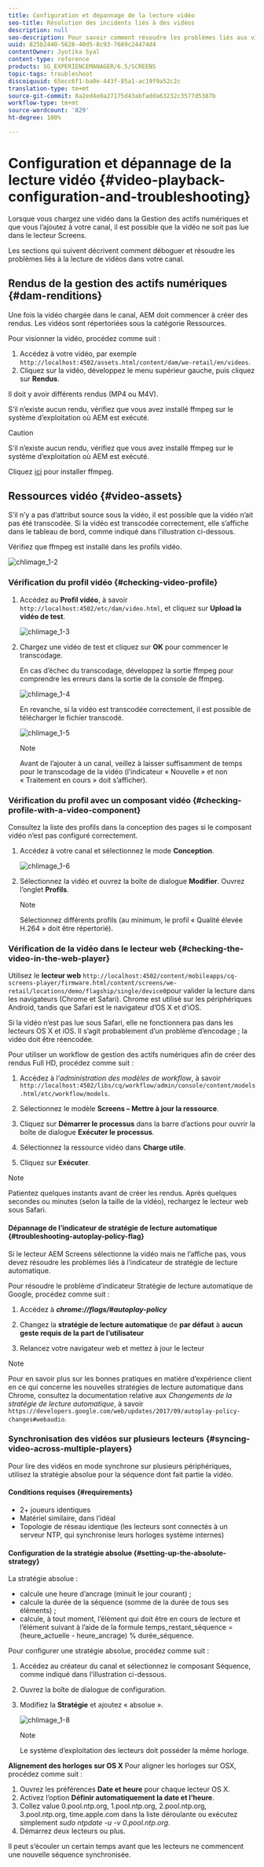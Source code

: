 ```yaml
---
title: Configuration et dépannage de la lecture vidéo
seo-title: Résolution des incidents liés à des vidéos
description: null
seo-description: Pour savoir comment résoudre les problèmes liés aux vidéos, consultez cette page. Lorsque vous chargez une vidéo dans la Gestion des actifs numériques et que vous l’ajoutez à votre canal, il est possible que la vidéo ne soit pas lue dans le lecteur Screens. Cette section décrit comment déboguer et résoudre les problèmes liés à la lecture dans votre canal.
uuid: 825b2440-5626-40d5-8c93-7689c24474d4
contentOwner: Jyotika Syal
content-type: reference
products: SG_EXPERIENCEMANAGER/6.5/SCREENS
topic-tags: troubleshoot
discoiquuid: 65ecc6f1-ba0e-443f-85a1-ac19f9a52c2c
translation-type: tm+mt
source-git-commit: 8a2ed4e0a27175d43abfadda63232c3577d5387b
workflow-type: tm+mt
source-wordcount: '829'
ht-degree: 100%

---
```



# Configuration et dépannage de la lecture vidéo {#video-playback-configuration-and-troubleshooting}

Lorsque vous chargez une vidéo dans la Gestion des actifs numériques et que vous l’ajoutez à votre canal, il est possible que la vidéo ne soit pas lue dans le lecteur Screens.

Les sections qui suivent décrivent comment déboguer et résoudre les problèmes liés à la lecture de vidéos dans votre canal.

## Rendus de la gestion des actifs numériques   {#dam-renditions}

Une fois la vidéo chargée dans le canal, AEM doit commencer à créer des rendus. Les vidéos sont répertoriées sous la catégorie Ressources.

Pour visionner la vidéo, procédez comme suit :

1. Accédez à votre vidéo, par exemple `http://localhost:4502/assets.html/content/dam/we-retail/en/videos`.
1. Cliquez sur la vidéo, développez le menu supérieur gauche, puis cliquez sur **Rendus**.

Il doit y avoir différents rendus (MP4 ou M4V).

S’il n’existe aucun rendu, vérifiez que vous avez installé ffmpeg sur le système d’exploitation où AEM est exécuté.

>[!CAUTION]
>
>S’il n’existe aucun rendu, vérifiez que vous avez installé ffmpeg sur le système d’exploitation où AEM est exécuté.
>
>Cliquez [ici](https://www.ffmpeg.org/download.html) pour installer ffmpeg.

## Ressources vidéo {#video-assets}

S’il n’y a pas d’attribut source sous la vidéo, il est possible que la vidéo n’ait pas été transcodée. Si la vidéo est transcodée correctement, elle s’affiche dans le tableau de bord, comme indiqué dans l’illustration ci-dessous.

Vérifiez que ffmpeg est installé dans les profils vidéo.

![chlimage_1-2](assets/chlimage_1-2.png)

### Vérification du profil vidéo {#checking-video-profile}

1. Accédez au **Profil vidéo**, à savoir `http://localhost:4502/etc/dam/video.html`, et cliquez sur **Upload la vidéo de test**.

   ![chlimage_1-3](assets/chlimage_1-3.png)

1. Chargez une vidéo de test et cliquez sur **OK** pour commencer le transcodage.

   En cas d’échec du transcodage, développez la sortie ffmpeg pour comprendre les erreurs dans la sortie de la console de ffmpeg.

   ![chlimage_1-4](assets/chlimage_1-4.png)

   En revanche, si la vidéo est transcodée correctement, il est possible de télécharger le fichier transcodé.

   ![chlimage_1-5](assets/chlimage_1-5.png)

   >[!NOTE]
   >
   >Avant de l’ajouter à un canal, veillez à laisser suffisamment de temps pour le transcodage de la vidéo (l’indicateur « Nouvelle » et non « Traitement en cours » doit s’afficher).

### Vérification du profil avec un composant vidéo   {#checking-profile-with-a-video-component}

Consultez la liste des profils dans la conception des pages si le composant vidéo n’est pas configuré correctement.

1. Accédez à votre canal et sélectionnez le mode **Conception**.

   ![chlimage_1-6](assets/chlimage_1-6.png)

1. Sélectionnez la vidéo et ouvrez la boîte de dialogue **Modifier**. Ouvrez l’onglet **Profils**.

   >[!NOTE]
   >Sélectionnez différents profils (au minimum, le profil « Qualité élevée H.264 » doit être répertorié).

### Vérification de la vidéo dans le lecteur web {#checking-the-video-in-the-web-player}

Utilisez le **lecteur web** `http://localhost:4502/content/mobileapps/cq-screens-player/firmware.html/content/screens/we-retail/locations/demo/flagship/single/device0`pour valider la lecture dans les navigateurs (Chrome et Safari). Chrome est utilisé sur les périphériques Android, tandis que Safari est le navigateur d’OS X et d’iOS.

Si la vidéo n’est pas lue sous Safari, elle ne fonctionnera pas dans les lecteurs OS X et iOS. Il s’agit probablement d’un problème d’encodage ; la vidéo doit être réencodée.

Pour utiliser un workflow de gestion des actifs numériques afin de créer des rendus Full HD, procédez comme suit :

1. Accédez à l’*administration des modèles de workflow*, à savoir `http://localhost:4502/libs/cq/workflow/admin/console/content/models.html/etc/workflow/models`.
1. Sélectionnez le modèle **Screens – Mettre à jour la ressource**.
1. Cliquez sur **Démarrer le processus** dans la barre d’actions pour ouvrir la boîte de dialogue **Exécuter le processus**.

1. Sélectionnez la ressource vidéo dans **Charge utile**.
1. Cliquez sur **Exécuter**.

>[!NOTE]
>
>Patientez quelques instants avant de créer les rendus. Après quelques secondes ou minutes (selon la taille de la vidéo), rechargez le lecteur web sous Safari.

#### Dépannage de l’indicateur de stratégie de lecture automatique {#troubleshooting-autoplay-policy-flag}

Si le lecteur AEM Screens sélectionne la vidéo mais ne l’affiche pas, vous devez résoudre les problèmes liés à l’indicateur de stratégie de lecture automatique.

Pour résoudre le problème d’indicateur Stratégie de lecture automatique de Google, procédez comme suit :

1. Accédez à ***chrome://flags/#autoplay-policy***
1. Changez la **stratégie de lecture automatique** de **par défaut** à **aucun geste requis de la part de l’utilisateur**

1. Relancez votre navigateur web et mettez à jour le lecteur

>[!NOTE]
>
>Pour en savoir plus sur les bonnes pratiques en matière d’expérience client en ce qui concerne les nouvelles stratégies de lecture automatique dans Chrome, consultez la documentation relative aux *Changements de la stratégie de lecture automatique*, à savoir `https://developers.google.com/web/updates/2017/09/autoplay-policy-changes#webaudio`.

### Synchronisation des vidéos sur plusieurs lecteurs {#syncing-video-across-multiple-players}

Pour lire des vidéos en mode synchrone sur plusieurs périphériques, utilisez la stratégie absolue pour la séquence dont fait partie la vidéo.

#### Conditions requises {#requirements}

* 2+ joueurs identiques
* Matériel similaire, dans l’idéal
* Topologie de réseau identique (les lecteurs sont connectés à un serveur NTP, qui synchronise leurs horloges système internes)

#### Configuration de la stratégie absolue {#setting-up-the-absolute-strategy}

La stratégie absolue :

* calcule une heure d’ancrage (minuit le jour courant) ;
* calcule la durée de la séquence (somme de la durée de tous ses éléments) ;
* calcule, à tout moment, l’élément qui doit être en cours de lecture et l’élément suivant à l’aide de la formule temps_restant_séquence = (heure_actuelle - heure_ancrage) % durée_séquence.

Pour configurer une stratégie absolue, procédez comme suit :

1. Accédez au créateur du canal et sélectionnez le composant Séquence, comme indiqué dans l’illustration ci-dessous.
1. Ouvrez la boîte de dialogue de configuration.
1. Modifiez la **Stratégie** et ajoutez « absolue ».

   ![chlimage_1-8](assets/chlimage_1-8.png)

   >[!NOTE]
   >Le système d’exploitation des lecteurs doit posséder la même horloge.

**Alignement des horloges sur OS X** Pour aligner les horloges sur OSX, procédez comme suit :

1. Ouvrez les préférences **Date et heure** pour chaque lecteur OS X.
1. Activez l’option **Définir automatiquement la date et l’heure**.
1. Collez value 0.pool.ntp.org, 1.pool.ntp.org, 2.pool.ntp.org, 3.pool.ntp.org, time.apple.com dans la liste déroulante ou exécutez simplement *sudo ntpdate -u -v 0.pool.ntp.org*.
1. Démarrez deux lecteurs ou plus.

Il peut s’écouler un certain temps avant que les lecteurs ne commencent une nouvelle séquence synchronisée.

